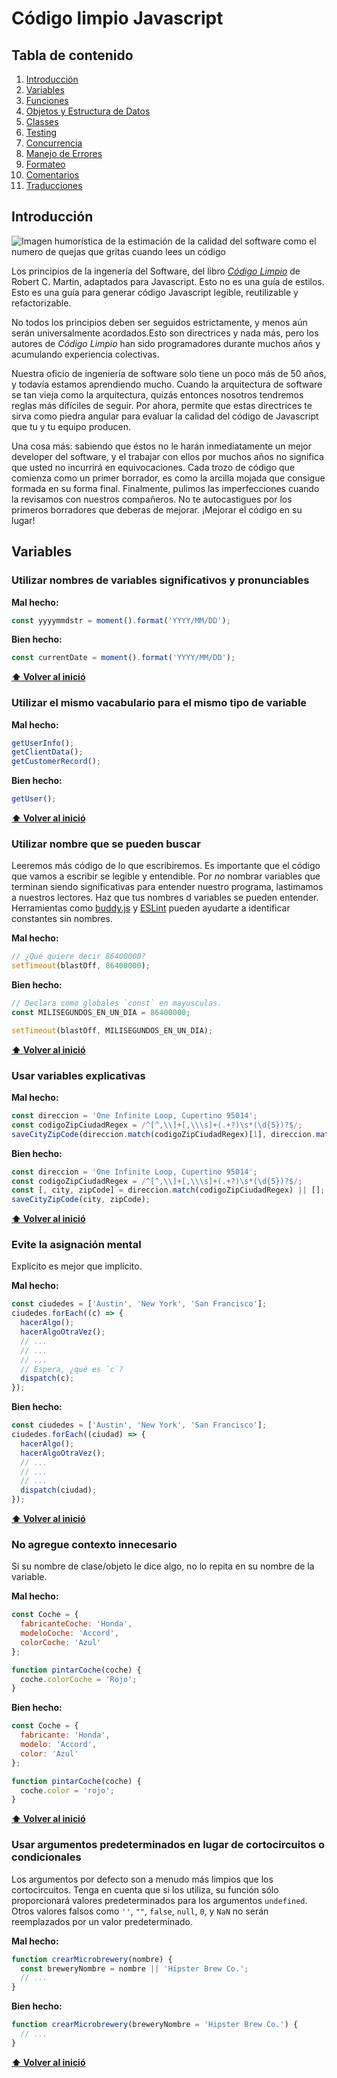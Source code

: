 # Código limpio Javascript

## Tabla de contenido
  1. [Introducción](#introduccion)
  2. [Variables](#variables)
  3. [Funciones](#funciones)
  4. [Objetos y Estructura de Datos](#objetos-y-estructura-de-datos)
  5. [Classes](#classes)
  6. [Testing](#testing)
  7. [Concurrencia](#concurrencia)
  8. [Manejo de Errores](#manejo-de-errores)
  9. [Formateo](#Formateo)
  10. [Comentarios](#comentarios)
  11. [Traducciones](#raducciones)

## Introducción
  ![Imagen humorística de la estimación de la calidad del software como el numero de quejas que gritas cuando lees un código](http://www.osnews.com/images/comics/wtfm.jpg)

Los principios de la ingenería del Software, del libro [*Código Limpio*](https://www.amazon.es/Código-Limpio-desarrollo-software-Programación/dp/8441532109) de Robert C. Martin,
adaptados para Javascript. Esto no es una guía de estilos. Esto es una guía para generar código Javascript  legible, reutilizable y refactorizable.

No todos los principios deben ser seguidos estrictamente, y menos aún serán universalmente acordados.Esto son directrices y nada más, pero los autores de *Código Limpio* han sido programadores durante muchos años y acumulando experiencia colectivas.

Nuestra oficio de ingeniería de software solo tiene un poco más de 50 años, y todavía estamos 
aprendiendo mucho. Cuando la arquitectura de software se tan vieja como la arquitectura, quizás
entonces nosotros tendremos reglas más difíciles de seguir. Por ahora, permite que estas directrices 
te sirva como piedra angular para evaluar la calidad del código de Javascript que tu y tu equipo
producen.

Una cosa más: sabiendo que éstos no le harán inmediatamente un mejor developer del software, y el 
trabajar con ellos por muchos años no significa que usted no incurrirá en equivocaciones. Cada 
trozo de código que comienza como un primer borrador, es como la arcilla mojada que consigue 
formada en su forma final. Finalmente, pulimos las imperfecciones cuando la revisamos 
con nuestros compañeros. No te autocastigues por los primeros borradores que deberas de mejorar.
¡Mejorar el código en su lugar!

## **Variables**
### Utilizar nombres de variables significativos y pronunciables

**Mal hecho:**
```javascript
const yyyymmdstr = moment().format('YYYY/MM/DD');
```

**Bien hecho:**
```javascript
const currentDate = moment().format('YYYY/MM/DD');
```
**[⬆ Volver al inició](#tabla-de-contenido)**

### Utilizar el mismo vacabulario para el mismo tipo de variable

**Mal hecho:**
```javascript
getUserInfo();
getClientData();
getCustomerRecord();
```

**Bien hecho:**
```javascript
getUser();
```
**[⬆ Volver al inició](#tabla-de-contenido)**

### Utilizar nombre que se pueden buscar 
Leeremos más código de lo que escribiremos. Es importante que el código que vamos 
a escribir se legible y entendible.
Por *no* nombrar variables que terminan siendo significativas para entender 
nuestro programa, lastimamos a nuestros lectores.
Haz que tus nombres d variables se pueden entender. Herramientas como 
[buddy.js](https://github.com/danielstjules/buddy.js) y
[ESLint](https://github.com/eslint/eslint/blob/660e0918933e6e7fede26bc675a0763a6b357c94/docs/rules/no-magic-numbers.md)
pueden ayudarte a identificar constantes sin nombres.

**Mal hecho:**
```javascript
// ¿Qué quiere decir 86400000?
setTimeout(blastOff, 86400000);

```

**Bien hecho:**
```javascript
// Declara como globales `const` en mayusculas.
const MILISEGUNDOS_EN_UN_DIA = 86400000;

setTimeout(blastOff, MILISEGUNDOS_EN_UN_DIA);

```
**[⬆ Volver al inició](#tabla-de-contenido)**

### Usar variables explicativas
**Mal hecho:**
```javascript
const direccion = 'One Infinite Loop, Cupertino 95014';
const codigoZipCiudadRegex = /^[^,\\]+[,\\\s]+(.+?)\s*(\d{5})?$/;
saveCityZipCode(direccion.match(codigoZipCiudadRegex)[1], direccion.match(codigoZipCiudadRegex)[2]);
```

**Bien hecho:**
```javascript
const direccion = 'One Infinite Loop, Cupertino 95014';
const codigoZipCiudadRegex = /^[^,\\]+[,\\\s]+(.+?)\s*(\d{5})?$/;
const [, city, zipCode] = direccion.match(codigoZipCiudadRegex) || [];
saveCityZipCode(city, zipCode);
```
**[⬆ Volver al inició](#tabla-de-contenido)**

### Evite la asignación mental
Explicito es mejor que implícito.

**Mal hecho:**
```javascript
const ciudedes = ['Austin', 'New York', 'San Francisco'];
ciudedes.forEach((c) => {
  hacerAlgo();
  hacerAlgoOtraVez();
  // ...
  // ...
  // ...
  // Espera, ¿qué es `c`?
  dispatch(c);
});
```

**Bien hecho:**
```javascript
const ciudedes = ['Austin', 'New York', 'San Francisco'];
ciudedes.forEach((ciudad) => {
  hacerAlgo();
  hacerAlgoOtraVez();
  // ...
  // ...
  // ...
  dispatch(ciudad);
});
```
**[⬆ Volver al inició](#tabla-de-contenido)**

### No agregue contexto innecesario
Si su nombre de clase/objeto le dice algo, no lo repita en su
nombre de la variable.

**Mal hecho:**
```javascript
const Coche = {
  fabricanteCoche: 'Honda',
  modeloCoche: 'Accord',
  colorCoche: 'Azul'
};

function pintarCoche(coche) {
  coche.colorCoche = 'Rojo';
}
```

**Bien hecho:**
```javascript
const Coche = {
  fabricante: 'Honda',
  modelo: 'Accord',
  color: 'Azul'
};

function pintarCoche(coche) {
  coche.color = 'rojo';
}
```
**[⬆ Volver al inició](#tabla-de-contenido)**

### Usar argumentos predeterminados en lugar de cortocircuitos o condicionales
Los argumentos por defecto son a menudo más limpios que los cortocircuitos. Tenga en cuenta 
que si los utiliza, su función sólo proporcionará valores predeterminados para los argumentos 
`undefined`. Otros valores falsos como `''`, `""`, `false`, `null`, `0`, y `NaN` no serán 
reemplazados por un valor predeterminado.


**Mal hecho:**
```javascript
function crearMicrobrewery(nombre) {
  const breweryNombre = nombre || 'Hipster Brew Co.';
  // ...
}

```

**Bien hecho:**
```javascript
function crearMicrobrewery(breweryNombre = 'Hipster Brew Co.') {
  // ...
}

```
**[⬆ Volver al inició](#tabla-de-contenido)**